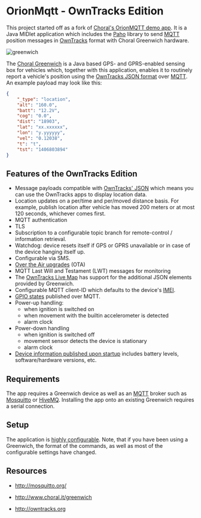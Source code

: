 OrionMqtt - OwnTracks Edition
=============================

This project started off as a fork of [Choral's OrionMQTT demo app](https://github.com/Choralthings/OrionMqtt). It is a Java MIDlet application which includes the [Paho] library to send [MQTT] position messages in [OwnTracks] format with Choral Greenwich hardware.

![greenwich](assets/gw.png)

The [Choral Greenwich](http://www.choral.it/greenwich) is a Java based GPS- and GPRS-enabled sensing box for vehicles which, together with this application, enables it to routinely report a vehicle's position using the [OwnTracks JSON format](https://github.com/owntracks/owntracks/wiki/JSON) over [MQTT]. An example payload may look like this:

```json
{
    "_type": "location",
    "alt": "160.0",
    "batt": "12.2V",
    "cog": "0.0",
    "dist": "18903",
    "lat": "xx.xxxxxx",
    "lon": "y.yyyyyy",
    "vel": "0.12038",
    "t": "t",
    "tst": "1406803894"
}
```

Features of the OwnTracks Edition
---------------------------------

* Message payloads compatible with [OwnTracks' JSON](https://github.com/owntracks/owntracks/wiki/JSON) which means you can use the OwnTracks apps to display location data.
* Location updates on a per/time and per/moved distance basis. For example, publish location after vehicle has moved 200 meters or at most 120 seconds, whichever comes first.
* MQTT authentication
* TLS
* Subscription to a configurable topic branch for remote-control / information retrieval.
* Watchdog: device resets itself if GPS or GPRS unavailable or in case of the device hanging itself up.
* Configurable via SMS.
* [Over the Air upgrades](manual/OTAP.md) (OTA)
* MQTT Last Will and Testament (LWT) messages for monitoring
* The [OwnTracks Live Map](https://github.com/owntracks/contrib/tree/master/osm-leaf) has support for the additional JSON elements provided by Greenwich.
* Configurable MQTT client-ID which defaults to the device's [IMEI](http://en.wikipedia.org/wiki/International_Mobile_Station_Equipment_Identity).
* [GPIO states](manual/GPIO.md) published over MQTT.
* Power-up handling:
  - when ignition is switched on
  - when movement with the builtin accelerometer is detected
  - alarm clock
* Power-down handling
  - when ignition is switched off
  - movement sensor detects the device is stationary
  - alarm clock
* [Device information published upon startup](Topics.md) includes battery levels, software/hardware versions, etc.

Requirements
------------

The app requires a Greenwich device as well as an [MQTT] broker such as [Mosquitto](http://mosquitto.org) or [HiveMQ](http://www.hivemq.com). Installing the app onto an existing Greenwich requires a serial connection.

Setup
-----

The application is [highly configurable](README_settings.md). Note, that if you have been using a Greenwich, the format of the commands, as well as most of the configurable settings have changed.

Resources
---------

* http://mosquitto.org/
* http://www.choral.it/greenwich
* http://owntracks.org

  [MQTT]: http://mqtt.org
  [Paho]: http://www.eclipse.org/paho/
  [OwnTracks]: http://owntracks.org

